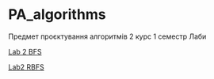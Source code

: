 # PA_algorithms
Предмет проєктування алгоритмів 2 курс 1 семестр
Лаби

[Lab 2 BFS](https://github.com/valeriia-radzivilo/PA_algorithms/tree/lab2/asd2_lab2)

[Lab2 RBFS](https://github.com/valeriia-radzivilo/PA_algorithms/tree/lab2/asd2_lab2_rbfs)
